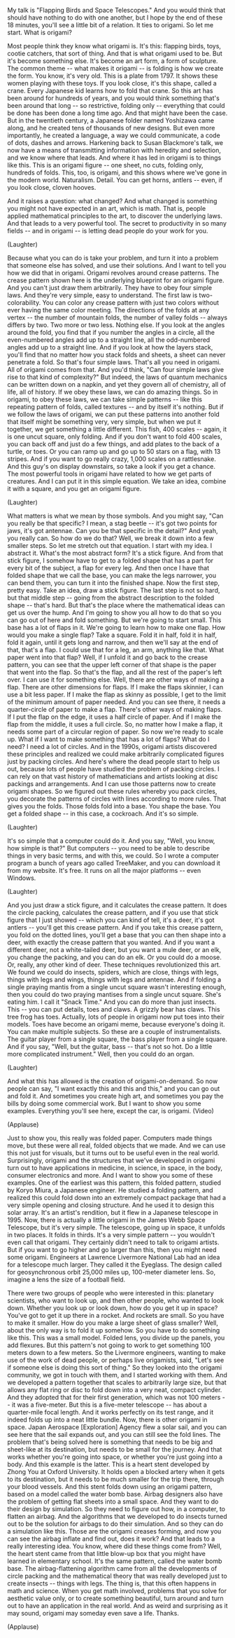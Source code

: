 
My talk is &quot;Flapping Birds and Space Telescopes.&quot;
And you would think that should have nothing to do with one another,
but I hope by the end of these 18 minutes,
you&#39;ll see a little bit of a relation.
It ties to origami. So let me start.
What is origami?

Most people think they know what origami is. It&#39;s this:
flapping birds, toys, cootie catchers, that sort of thing.
And that is what origami used to be.
But it&#39;s become something else.
It&#39;s become an art form, a form of sculpture.
The common theme -- what makes it origami --
is folding is how we create the form.
You know, it&#39;s very old. This is a plate from 1797.
It shows these women playing with these toys.
If you look close, it&#39;s this shape, called a crane.
Every Japanese kid
learns how to fold that crane.
So this art has been around for hundreds of years,
and you would think something
that&#39;s been around that long -- so restrictive, folding only --
everything that could be done has been done a long time ago.
And that might have been the case.
But in the twentieth century,
a Japanese folder named Yoshizawa came along,
and he created tens of thousands of new designs.
But even more importantly, he created a language,
a way we could communicate,
a code of dots, dashes and arrows.
Harkening back to Susan Blackmore&#39;s talk,
we now have a means of transmitting information
with heredity and selection,
and we know where that leads.
And where it has led in origami
is to things like this.
This is an origami figure --
one sheet, no cuts, folding only, hundreds of folds.
This, too, is origami,
and this shows where we&#39;ve gone in the modern world.
Naturalism. Detail.
You can get horns, antlers --
even, if you look close, cloven hooves.

And it raises a question: what changed?
And what changed is something
you might not have expected in an art,
which is math.
That is, people applied mathematical principles
to the art,
to discover the underlying laws.
And that leads to a very powerful tool.
The secret to productivity in so many fields --
and in origami --
is letting dead people do your work for you.

(Laughter)

Because what you can do is
take your problem,
and turn it into a problem that someone else has solved,
and use their solutions.
And I want to tell you how we did that in origami.
Origami revolves around crease patterns.
The crease pattern shown here is the underlying blueprint
for an origami figure.
And you can&#39;t just draw them arbitrarily.
They have to obey four simple laws.
And they&#39;re very simple, easy to understand.
The first law is two-colorability. You can color any crease pattern
with just two colors without ever having
the same color meeting.
The directions of the folds at any vertex --
the number of mountain folds, the number of valley folds --
always differs by two. Two more or two less.
Nothing else.
If you look at the angles around the fold,
you find that if you number the angles in a circle,
all the even-numbered angles add up to a straight line,
all the odd-numbered angles add up to a straight line.
And if you look at how the layers stack,
you&#39;ll find that no matter how you stack folds and sheets,
a sheet can never
penetrate a fold.
So that&#39;s four simple laws. That&#39;s all you need in origami.
All of origami comes from that.
And you&#39;d think, &quot;Can four simple laws
give rise to that kind of complexity?&quot;
But indeed, the laws of quantum mechanics
can be written down on a napkin,
and yet they govern all of chemistry,
all of life, all of history.
If we obey these laws,
we can do amazing things.
So in origami, to obey these laws,
we can take simple patterns --
like this repeating pattern of folds, called textures --
and by itself it&#39;s nothing.
But if we follow the laws of origami,
we can put these patterns into another fold
that itself might be something very, very simple,
but when we put it together,
we get something a little different.
This fish, 400 scales --
again, it is one uncut square, only folding.
And if you don&#39;t want to fold 400 scales,
you can back off and just do a few things,
and add plates to the back of a turtle, or toes.
Or you can ramp up and go up to 50 stars
on a flag, with 13 stripes.
And if you want to go really crazy,
1,000 scales on a rattlesnake.
And this guy&#39;s on display downstairs,
so take a look if you get a chance.
The most powerful tools in origami
have related to how we get parts of creatures.
And I can put it in this simple equation.
We take an idea,
combine it with a square, and you get an origami figure.

(Laughter)

What matters is what we mean by those symbols.
And you might say, &quot;Can you really be that specific?
I mean, a stag beetle -- it&#39;s got two points for jaws,
it&#39;s got antennae. Can you be that specific in the detail?&quot;
And yeah, you really can.
So how do we do that? Well, we break it down
into a few smaller steps.
So let me stretch out that equation.
I start with my idea. I abstract it.
What&#39;s the most abstract form? It&#39;s a stick figure.
And from that stick figure, I somehow have to get to a folded shape
that has a part for every bit of the subject,
a flap for every leg.
And then once I have that folded shape that we call the base,
you can make the legs narrower, you can bend them,
you can turn it into the finished shape.
Now the first step, pretty easy.
Take an idea, draw a stick figure.
The last step is not so hard, but that middle step --
going from the abstract description to the folded shape --
that&#39;s hard.
But that&#39;s the place where the mathematical ideas
can get us over the hump.
And I&#39;m going to show you all how to do that
so you can go out of here and fold something.
But we&#39;re going to start small.
This base has a lot of flaps in it.
We&#39;re going to learn how to make one flap.
How would you make a single flap?
Take a square. Fold it in half, fold it in half, fold it again,
until it gets long and narrow,
and then we&#39;ll say at the end of that, that&#39;s a flap.
I could use that for a leg, an arm, anything like that.
What paper went into that flap?
Well, if I unfold it and go back to the crease pattern,
you can see that the upper left corner of that shape
is the paper that went into the flap.
So that&#39;s the flap, and all the rest of the paper&#39;s left over.
I can use it for something else.
Well, there are other ways of making a flap.
There are other dimensions for flaps.
If I make the flaps skinnier, I can use a bit less paper.
If I make the flap as skinny as possible,
I get to the limit of the minimum amount of paper needed.
And you can see there, it needs a quarter-circle of paper to make a flap.
There&#39;s other ways of making flaps.
If I put the flap on the edge, it uses a half circle of paper.
And if I make the flap from the middle, it uses a full circle.
So, no matter how I make a flap,
it needs some part
of a circular region of paper.
So now we&#39;re ready to scale up.
What if I want to make something that has a lot of flaps?
What do I need? I need a lot of circles.
And in the 1990s,
origami artists discovered these principles
and realized we could make arbitrarily complicated figures
just by packing circles.
And here&#39;s where the dead people start to help us out,
because lots of people have studied
the problem of packing circles.
I can rely on that vast history of mathematicians and artists
looking at disc packings and arrangements.
And I can use those patterns now to create origami shapes.
So we figured out these rules whereby you pack circles,
you decorate the patterns of circles with lines
according to more rules. That gives you the folds.
Those folds fold into a base. You shape the base.
You get a folded shape -- in this case, a cockroach.
And it&#39;s so simple.

(Laughter)

It&#39;s so simple that a computer could do it.
And you say, &quot;Well, you know, how simple is that?&quot;
But computers -- you need to be able to describe things
in very basic terms, and with this, we could.
So I wrote a computer program a bunch of years ago
called TreeMaker, and you can download it from my website.
It&#39;s free. It runs on all the major platforms -- even Windows.

(Laughter)

And you just draw a stick figure,
and it calculates the crease pattern.
It does the circle packing, calculates the crease pattern,
and if you use that stick figure that I just showed --
which you can kind of tell, it&#39;s a deer, it&#39;s got antlers --
you&#39;ll get this crease pattern.
And if you take this crease pattern, you fold on the dotted lines,
you&#39;ll get a base that you can then shape
into a deer,
with exactly the crease pattern that you wanted.
And if you want a different deer,
not a white-tailed deer, but you want a mule deer, or an elk,
you change the packing,
and you can do an elk.
Or you could do a moose.
Or, really, any other kind of deer.
These techniques revolutionized this art.
We found we could do insects,
spiders, which are close,
things with legs, things with legs and wings,
things with legs and antennae.
And if folding a single praying mantis from a single uncut square
wasn&#39;t interesting enough,
then you could do two praying mantises
from a single uncut square.
She&#39;s eating him.
I call it &quot;Snack Time.&quot;
And you can do more than just insects.
This -- you can put details,
toes and claws. A grizzly bear has claws.
This tree frog has toes.
Actually, lots of people in origami now put toes into their models.
Toes have become an origami meme,
because everyone&#39;s doing it.
You can make multiple subjects.
So these are a couple of instrumentalists.
The guitar player from a single square,
the bass player from a single square.
And if you say, &quot;Well, but the guitar, bass --
that&#39;s not so hot.
Do a little more complicated instrument.&quot;
Well, then you could do an organ.

(Laughter)

And what this has allowed is the creation
of origami-on-demand.
So now people can say, &quot;I want exactly this and this and this,&quot;
and you can go out and fold it.
And sometimes you create high art,
and sometimes you pay the bills by doing some commercial work.
But I want to show you some examples.
Everything you&#39;ll see here,
except the car, is origami.
(Video)

(Applause)

Just to show you, this really was folded paper.
Computers made things move,
but these were all real, folded objects that we made.
And we can use this not just for visuals,
but it turns out to be useful even in the real world.
Surprisingly, origami
and the structures that we&#39;ve developed in origami
turn out to have applications in medicine, in science,
in space, in the body, consumer electronics and more.
And I want to show you some of these examples.
One of the earliest was this pattern,
this folded pattern,
studied by Koryo Miura, a Japanese engineer.
He studied a folding pattern, and realized
this could fold down into an extremely compact package
that had a very simple opening and closing structure.
And he used it to design this solar array.
It&#39;s an artist&#39;s rendition, but it flew in a Japanese telescope
in 1995.
Now, there is actually a little origami
in the James Webb Space Telescope, but it&#39;s very simple.
The telescope, going up in space,
it unfolds in two places.
It folds in thirds. It&#39;s a very simple pattern --
you wouldn&#39;t even call that origami.
They certainly didn&#39;t need to talk to origami artists.
But if you want to go higher and go larger than this,
then you might need some origami.
Engineers at Lawrence Livermore National Lab
had an idea for a telescope much larger.
They called it the Eyeglass.
The design called for geosynchronous orbit
25,000 miles up,
100-meter diameter lens.
So, imagine a lens the size of a football field.

There were two groups of people who were interested in this:
planetary scientists, who want to look up,
and then other people, who wanted to look down.
Whether you look up or look down,
how do you get it up in space? You&#39;ve got to get it up there in a rocket.
And rockets are small. So you have to make it smaller.
How do you make a large sheet of glass smaller?
Well, about the only way is to fold it up somehow.
So you have to do something like this.
This was a small model.
Folded lens, you divide up the panels, you add flexures.
But this pattern&#39;s not going to work
to get something 100 meters down to a few meters.
So the Livermore engineers,
wanting to make use of the work of dead people,
or perhaps live origamists, said,
&quot;Let&#39;s see if someone else is doing this sort of thing.&quot;
So they looked into the origami community,
we got in touch with them, and I started working with them.
And we developed a pattern together
that scales to arbitrarily large size,
but that allows any flat ring or disc
to fold down into a very neat, compact cylinder.
And they adopted that for their first generation,
which was not 100 meters -- it was a five-meter.
But this is a five-meter telescope --
has about a quarter-mile focal length.
And it works perfectly on its test range,
and it indeed folds up into a neat little bundle.
Now, there is other origami in space.
Japan Aerospace [Exploration] Agency flew a solar sail,
and you can see here that the sail expands out,
and you can still see the fold lines.
The problem that&#39;s being solved here is
something that needs to be big and sheet-like at its destination,
but needs to be small for the journey.
And that works whether you&#39;re going into space,
or whether you&#39;re just going into a body.
And this example is the latter.
This is a heart stent developed by Zhong You
at Oxford University.
It holds open a blocked artery when it gets to its destination,
but it needs to be much smaller for the trip there,
through your blood vessels.
And this stent folds down using an origami pattern,
based on a model called the water bomb base.
Airbag designers also have the problem
of getting flat sheets
into a small space.
And they want to do their design by simulation.
So they need to figure out how, in a computer,
to flatten an airbag.
And the algorithms that we developed
to do insects
turned out to be the solution for airbags
to do their simulation.
And so they can do a simulation like this.
Those are the origami creases forming,
and now you can see the airbag inflate
and find out, does it work?
And that leads
to a really interesting idea.
You know, where did these things come from?
Well, the heart stent
came from that little blow-up box
that you might have learned in elementary school.
It&#39;s the same pattern, called the water bomb base.
The airbag-flattening algorithm
came from all the developments
of circle packing and the mathematical theory
that was really developed
just to create insects -- things with legs.
The thing is, that this often happens
in math and science.
When you get math involved, problems that you solve
for aesthetic value only,
or to create something beautiful,
turn around and turn out
to have an application in the real world.
And as weird and surprising as it may sound,
origami may someday even save a life.
Thanks.

(Applause)

